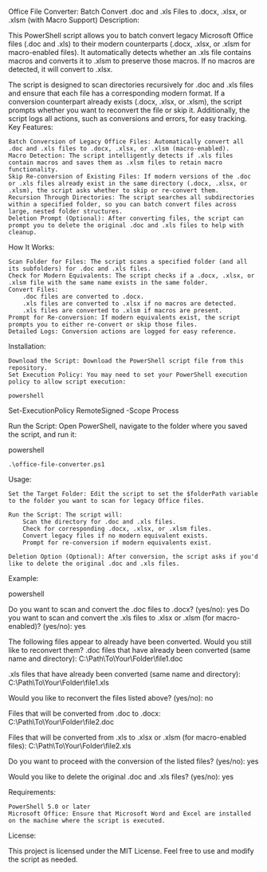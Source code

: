 Office File Converter: Batch Convert .doc and .xls Files to .docx, .xlsx, or .xlsm (with Macro Support)
Description:

This PowerShell script allows you to batch convert legacy Microsoft Office files (.doc and .xls) to their modern counterparts (.docx, .xlsx, or .xlsm for macro-enabled files). It automatically detects whether an .xls file contains macros and converts it to .xlsm to preserve those macros. If no macros are detected, it will convert to .xlsx.

The script is designed to scan directories recursively for .doc and .xls files and ensure that each file has a corresponding modern format. If a conversion counterpart already exists (.docx, .xlsx, or .xlsm), the script prompts whether you want to reconvert the file or skip it. Additionally, the script logs all actions, such as conversions and errors, for easy tracking.
Key Features:

    Batch Conversion of Legacy Office Files: Automatically convert all .doc and .xls files to .docx, .xlsx, or .xlsm (macro-enabled).
    Macro Detection: The script intelligently detects if .xls files contain macros and saves them as .xlsm files to retain macro functionality.
    Skip Re-conversion of Existing Files: If modern versions of the .doc or .xls files already exist in the same directory (.docx, .xlsx, or .xlsm), the script asks whether to skip or re-convert them.
    Recursion Through Directories: The script searches all subdirectories within a specified folder, so you can batch convert files across large, nested folder structures.
    Deletion Prompt (Optional): After converting files, the script can prompt you to delete the original .doc and .xls files to help with cleanup.

How It Works:

    Scan Folder for Files: The script scans a specified folder (and all its subfolders) for .doc and .xls files.
    Check for Modern Equivalents: The script checks if a .docx, .xlsx, or .xlsm file with the same name exists in the same folder.
    Convert Files:
        .doc files are converted to .docx.
        .xls files are converted to .xlsx if no macros are detected.
        .xls files are converted to .xlsm if macros are present.
    Prompt for Re-conversion: If modern equivalents exist, the script prompts you to either re-convert or skip those files.
    Detailed Logs: Conversion actions are logged for easy reference.

Installation:

    Download the Script: Download the PowerShell script file from this repository.
    Set Execution Policy: You may need to set your PowerShell execution policy to allow script execution:

    powershell

Set-ExecutionPolicy RemoteSigned -Scope Process

Run the Script: Open PowerShell, navigate to the folder where you saved the script, and run it:

powershell

    .\office-file-converter.ps1

Usage:

    Set the Target Folder: Edit the script to set the $folderPath variable to the folder you want to scan for legacy Office files.

    Run the Script: The script will:
        Scan the directory for .doc and .xls files.
        Check for corresponding .docx, .xlsx, or .xlsm files.
        Convert legacy files if no modern equivalent exists.
        Prompt for re-conversion if modern equivalents exist.

    Deletion Option (Optional): After conversion, the script asks if you'd like to delete the original .doc and .xls files.

Example:

powershell

Do you want to scan and convert the .doc files to .docx? (yes/no): yes
Do you want to scan and convert the .xls files to .xlsx or .xlsm (for macro-enabled)? (yes/no): yes

The following files appear to already have been converted. Would you still like to reconvert them?
.doc files that have already been converted (same name and directory):
C:\Path\To\Your\Folder\file1.doc

.xls files that have already been converted (same name and directory):
C:\Path\To\Your\Folder\file1.xls

Would you like to reconvert the files listed above? (yes/no): no

Files that will be converted from .doc to .docx:
C:\Path\To\Your\Folder\file2.doc

Files that will be converted from .xls to .xlsx or .xlsm (for macro-enabled files):
C:\Path\To\Your\Folder\file2.xls

Do you want to proceed with the conversion of the listed files? (yes/no): yes

Would you like to delete the original .doc and .xls files? (yes/no): yes

Requirements:

    PowerShell 5.0 or later
    Microsoft Office: Ensure that Microsoft Word and Excel are installed on the machine where the script is executed.

License:

This project is licensed under the MIT License. Feel free to use and modify the script as needed.
